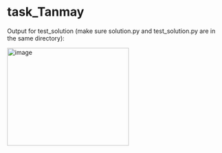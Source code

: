 # task_Tanmay

Output for test_solution (make sure solution.py and test_solution.py are in the same directory):

<img width="283" height="228" alt="image" src="https://github.com/user-attachments/assets/80cf8f2c-89c0-482c-b367-cd4112c0f2b4" />

